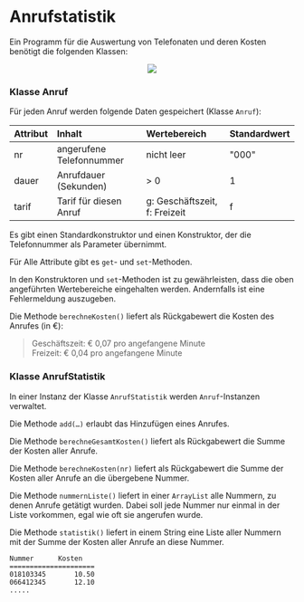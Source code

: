 # Anrufstatistik #

Ein Programm für die Auswertung von Telefonaten und deren Kosten benötigt die folgenden Klassen:

<p align='center'>
<img src='http://pr-gse.googlecode.com/svn/wiki/uebungen/uml/anrufstatistik.jpg' />
</p>


### Klasse Anruf ###

Für jeden Anruf werden folgende Daten gespeichert (Klasse `Anruf`):

| **Attribut** | **Inhalt** | **Wertebereich** | **Standardwert** |
|:-------------|:-----------|:-----------------|:-----------------|
| nr           | angerufene Telefonnummer | nicht leer       | "000"            |
| dauer        | Anrufdauer (Sekunden) | > 0              | 1                |
| tarif        | Tarif für diesen Anruf | g: Geschäftszeit, f: Freizeit | f                |

Es gibt einen Standardkonstruktor und einen Konstruktor, der die Telefonnummer als Parameter übernimmt.

Für Alle Attribute gibt es `get`- und `set`-Methoden.

In den Konstruktoren und `set`-Methoden ist zu gewährleisten, dass die oben angeführten Wertebereiche eingehalten werden. Andernfalls ist eine Fehlermeldung auszugeben.

Die Methode `berechneKosten()` liefert als Rückgabewert die Kosten des Anrufes (in €):

> Geschäftszeit: 	€ 0,07 pro angefangene Minute <br />
> Freizeit: 		€ 0,04 pro angefangene Minute


### Klasse AnrufStatistik ###

In einer Instanz der Klasse `AnrufStatistik` werden `Anruf`-Instanzen verwaltet.

Die Methode `add(…)` erlaubt das Hinzufügen eines Anrufes.

Die Methode `berechneGesamtKosten()` liefert als Rückgabewert die Summe der Kosten aller Anrufe.

Die Methode `berechneKosten(nr)` liefert als Rückgabewert die Summe der Kosten aller Anrufe an die übergebene Nummer.

Die Methode `nummernListe()` liefert in einer `ArrayList` alle Nummern, zu denen Anrufe getätigt wurden. Dabei soll jede Nummer nur einmal in der Liste vorkommen, egal wie oft sie angerufen wurde.

Die Methode `statistik()` liefert in einem String eine Liste aller Nummern mit der Summe der Kosten aller Anrufe an diese Nummer.

```
Nummer		Kosten
=====================
018103345		10.50
066412345		12.10
.....
```